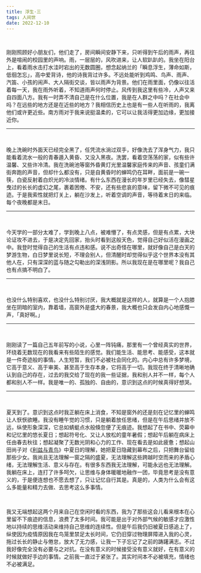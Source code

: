 ```yaml
---
title: 浮生·三
tags: 人间世
date: 2022-12-10
---
```


<br/>

刚刚照顾好小朋友们，他们走了，房间瞬间安静下来，只听得到午后的雨声，再往外是喧闹的校园里的声响。雨，一层层的，风吹进来，让人软趴趴的。我坐在阳台上，看着雨水击打水洼时宕出的无数圆圈，想念起纳兰的「瞬息浮生，薄命如斯，低徊怎忘」，高中爱背诗，他的诗我背过许多。不远处能听到鸡鸣、鸟声、雨声、汽笛、小孩的闹声、大人隔街交谈，皆以雨声为背景。他们在雨里面，仍像以往活着每一天，我在雨外听着，不知道雨声何时停止。风传到我这里有些冷，人声又来自四面八方。我有一时弄不清自己是在什么位置，我是在人群之中吗？在社会中吗？在远些的地方还是在近些的地方？我相信历史上也是有一些人在听雨的，我离他们或许更近些。南方雨对于我来说挺温柔的，它可以让我活得更加边缘，更加接近你。

---



<br/>

晚上洗碗时外面天已经完全黑了，任凭流水淌过双手，好像洗去了浑身气力，我只能看着流水一般的青春遁入黄昏、又没入黑夜。洗罢，看着空荡荡的家，似有些许温馨、又些许冷清。我在洗碗池等窗外昏黄灯光里温馨家庭传来的声音、孩童们满街奔跑的声音，但却什么都没有，只是自黄昏时的蝉鸣仍在耳畔，面前是一碗一筷，白瓷反射着白炽光的冷淡情绪。有什么东西在漫长的年岁里已经失去，像彗星曳过的长长的虚幻之尾，裹着困倦、不安，还有些悲哀的意味，留下微不可见的痕迹。于是我索性就把灯关上，躺在沙发上，听着空调的声音，等待着末日的来临。每个夜晚都是末日。

---



<br/>

今天学的一部分太难了，学到晚上八点，被难懵了，有点灵感，但是有点累，大块论证攻不进去，于是决定先回家，抬头时看到这般天色，觉得自己好似活在漫画之中。我登时觉得自己的生活有点违和感。说不出奇怪在哪里，就好像自己是白天的梦游生物，白日梦里说长短，不理会别人，但清醒时却觉得似乎这个世界本没有其他人在，只有深深的蓝与随之勾勒出的深浅阴影。所以我现在是在哪里呢？我自己也有点搞不明白了。

---



<br/>

也没什么特别喜欢，也没什么特别讨厌，我大概就是这样的人，就算是一个人抱膝坐在阴暗的室内，靠着墙，高窗外是盛大的春景，我大概也只会发自内心地感慨一声，「真好啊。」

---



<br/>

刚刚读了一篇自己五年前写的小说，心里一阵钝痛，那里有一个曾经真实的世界，环绕着无数现在的我看来有些陌生的感觉。我们能生活、能思考、能感受，这本就是一件奇迹般的事情。人生短暂，我们不必被社会同化的。内心中总有许多梦境，它高于意义、高于审美、甚至高于生存本身，它将高于一切。我现在终于清晰地确认到自己的存在，过去的我交给了现在的我一些证据，我和别人并不一样，每个人都和别人不一样。我是唯一的、孤独的、自由的，意识到这点的时候真得好想哭。

---

<br/>

夏天到了。意识到这点时我正躺在床上消食，不知是窗外的还是刻在记忆里的蝉鸣让人恹恹欲睡。我没有睡午觉的习惯，只是躺着放任思绪，但是在午后思绪并放不远，纵使形象深深，它总如蜻蜓点水般倏忽便了无痕迹。我想起了在书中、荧幕中和记忆里的悠长夏日；想起符号化、又让人放松的童年暑假；想起午后躺在病床上任由春去秋往；想起凝聚了无数光阴和心力的工作、现在看去是如此疲惫；想起山田尚子对《[利兹与青鸟](https://movie.douban.com/subject/27062637/)》中夏日的理解，她把夏日隐藏到幕布之后，只把舞台留给那些少女。我尚且无法理解一窗之隔的盛夏，无法理解这些跨越时空而来的矛盾心绪，无法理解生活、意义与存在。有很多东西我无法理解，可能永远也无法理解。我躺在床上，连打了许多呵欠，让思维与身体暖暖地融作一团，毕竟思考是没有意义的，于是便连想也不愿去想了，只让记忆自行其是。真是的，人类为什么会有这么多能量和精力去做、去思考这么多事情。

<br/>

我又无端想起这两个月来自己在空闲时看的东西，我为了那些这会儿看来根本在心里留不下痕迹的信息，浪费了太多时间。我可能是出于对外部气候的敏感才应激性地以持续的思维活动来维持自己思维的连续性。但是午后我仍旧被夏日感追上了，纵使因为疫情原因我在鸟笼里禁足太长时间，它仍旧穿过物理屏障进入我的心灵，拖过长长的静止与倦怠，放大了无力感，让我一下子忘记了之前的踌躇满志。不过我好像完全没有必要与之对抗。在没有意义的时候接受没有意义就好，在有意义的时候就做好手边的事情。之前我一直过于紧张了。其实时间本不必被填充，情绪也不必被满足。